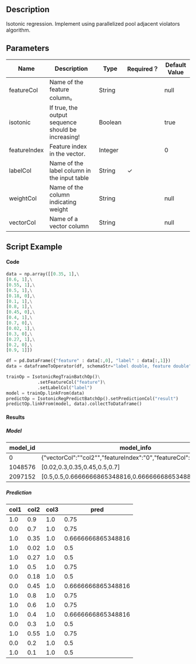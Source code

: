 ## Description
Isotonic regression.
 Implement using parallelized pool adjacent violators algorithm.

## Parameters
| Name | Description | Type | Required？ | Default Value |
| --- | --- | --- | --- | --- |
| featureCol | Name of the feature column。 | String |  | null |
| isotonic | If true, the output sequence should be increasing! | Boolean |  | true |
| featureIndex | Feature index in the vector. | Integer |  | 0 |
| labelCol | Name of the label column in the input table | String | ✓ |  |
| weightCol | Name of the column indicating weight | String |  | null |
| vectorCol | Name of a vector column | String |  | null |


## Script Example
#### Code
```python
data = np.array([[0.35, 1],\
[0.6, 1],\
[0.55, 1],\
[0.5, 1],\
[0.18, 0],\
[0.1, 1],\
[0.8, 1],\
[0.45, 0],\
[0.4, 1],\
[0.7, 0],\
[0.02, 1],\
[0.3, 0],\
[0.27, 1],\
[0.2, 0],\
[0.9, 1]])

df = pd.DataFrame({"feature" : data[:,0], "label" : data[:,1]})
data = dataframeToOperator(df, schemaStr="label double, feature double",op_type="batch")

trainOp = IsotonicRegTrainBatchOp()\
            .setFeatureCol("feature")\
			.setLabelCol("label")
model = trainOp.linkFrom(data)
predictOp = IsotonicRegPredictBatchOp().setPredictionCol("result")
predictOp.linkFrom(model, data).collectToDataframe()
```

#### Results
##### Model
| model_id   | model_info |
| --- | --- |
| 0          | {"vectorCol":"\"col2\"","featureIndex":"0","featureCol":null} |
| 1048576    | [0.02,0.3,0.35,0.45,0.5,0.7] |
| 2097152    | [0.5,0.5,0.6666666865348816,0.6666666865348816,0.75,0.75] |
##### Prediction
| col1       | col2       | col3       | pred       |
| --- | --- | --- | --- |
| 1.0        | 0.9        | 1.0        | 0.75       |
| 0.0        | 0.7        | 1.0        | 0.75       |
| 1.0        | 0.35       | 1.0        | 0.6666666865348816 |
| 1.0        | 0.02       | 1.0        | 0.5        |
| 1.0        | 0.27       | 1.0        | 0.5        |
| 1.0        | 0.5        | 1.0        | 0.75       |
| 0.0        | 0.18       | 1.0        | 0.5        |
| 0.0        | 0.45       | 1.0        | 0.6666666865348816 |
| 1.0        | 0.8        | 1.0        | 0.75       |
| 1.0        | 0.6        | 1.0        | 0.75       |
| 1.0        | 0.4        | 1.0        | 0.6666666865348816 |
| 0.0        | 0.3        | 1.0        | 0.5        |
| 1.0        | 0.55       | 1.0        | 0.75       |
| 0.0        | 0.2        | 1.0        | 0.5        |
| 1.0        | 0.1        | 1.0        | 0.5        |

